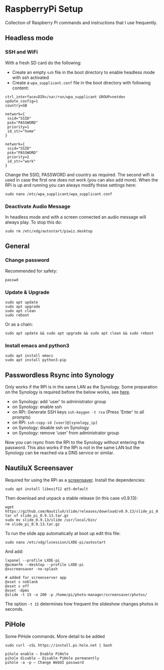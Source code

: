 # RaspberryPi Setup
Collection of Raspberry Pi commands and instructions that I use frequently. 


## Headless mode
### SSH and WiFi
With a fresh SD card do the following:
- Create an empty `ssh` file in the boot directory to enable headless mode with ssh activated
- Create a `wpa_supplicant.conf` file in the boot directory with following content:
```
ctrl_interface=DIR=/var/run/wpa_supplicant GROUP=netdev
update_config=1
country=GB

network={
 ssid="SSID"
 psk="PASSWORD"
 priority=1
 id_str="home"
}

network={
 ssid="SSID"
 psk="PASSWORD"
 priority=2
 id_str="work"
}
```
Change the SSID, PASSWORD and country as required. The second wifi is used in case the first one does not work 
(you can also add more). When the RPi is up and running you can always modify these settings here:
```
sudo nano /etc/wpa_supplicant/wpa_supplicant.conf
```
### Deactivate Audio Message
In headless mode and with a screen connected an audio message will always play. To stop this do:
```
sudo rm /etc/xdg/autostart/piwiz.desktop
```

## General

### Change password
Recommended for safety:
```
passwd
```

### Update & Upgrade
```
sudo apt update
sudo apt upgrade
sudo apt clean
sudo reboot
```
Or as a chain:
```
sudo apt update && sudo apt upgrade && sudo apt clean && sudo reboot
```

### Install emacs and python3
```
sudo apt install emacs
sudo apt install python3-pip
```
## Passwordless Rsync into Synology
Only works if the RPi is in the same LAN as the Synology. Some preparation on the Synology is required before the below
works, see [here](https://github.com/paulodicanio86/backup_scripts#passwordless-rsync).

- on Synology: add 'user' to administrator group 
- on Synology: enable ssh
- on RPi: Generate SSH keys `ssh-keygen -t rsa` (Press 'Enter' to all prompts)
- on RPi: `ssh-copy-id [user]@[synology_ip]`
- on Synology: disable ssh on Synology
- on Synology: remove 'user' from administrator group

Now you can rsync from the RPi to the Synology without entering the password. This also works if the RPi is not in the
same LAN but the Synology can be reached via a DNS service or similar. 


## NautiluX Screensaver
Required for using the RPi as a [screensaver](https://github.com/paulodicanio86/photo-manager/tree/master/screensaver). 
Install the dependencies:
```
sudo apt install libexif12 qt5-default
```
Then download and unpack a stable release (in this case v0.9.13):
```
wget https://github.com/NautiluX/slide/releases/download/v0.9.13/slide_pi_0.9.13.tar.gz
tar xf slide_pi_0.9.13.tar.gz
sudo mv slide_0.9.13/slide /usr/local/bin/
rm slide_pi_0.9.13.tar.gz
```
To run the slide app automatically at boot up edit this file:
```
sudo nano /etc/xdg/lxsession/LXDE-pi/autostart
```
And add:
```
lxpanel --profile LXDE-pi
@pcmanfm --desktop --profile LXDE-pi
@xscreensaver -no-splash

# added for screenserver app
@xset s noblank
@xset s off
@xset -dpms
@slide -t 15 -o 200 -p /home/pi/photo-manager/screensaver/photos/
```
The option `-t 15` determines how frequent the slideshow changes photos in seconds.

## PiHole
Some PiHole commands. More detail to be added
```
sudo curl -sSL https://install.pi-hole.net | bash

pihole enable – Enable PiHole
pihole disable – Disable PiHole permanently
pihole -a -p – Change WebUI password
```

